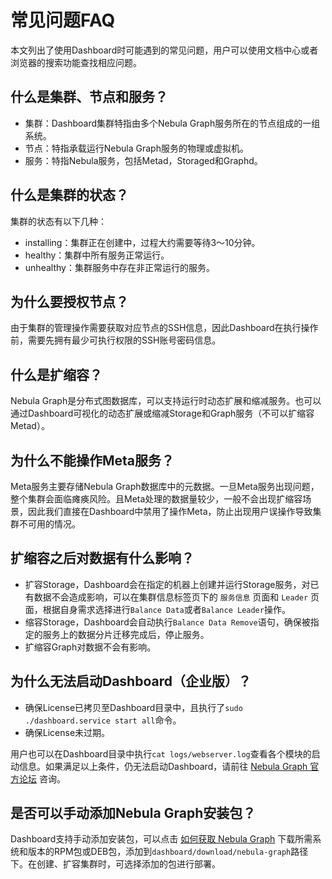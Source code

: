 # 常见问题FAQ

本文列出了使用Dashboard时可能遇到的常见问题，用户可以使用文档中心或者浏览器的搜索功能查找相应问题。

## 什么是集群、节点和服务？

- 集群：Dashboard集群特指由多个Nebula Graph服务所在的节点组成的一组系统。
- 节点：特指承载运行Nebula Graph服务的物理或虚拟机。
- 服务：特指Nebula服务，包括Metad，Storaged和Graphd。

## 什么是集群的状态？

集群的状态有以下几种：

- installing：集群正在创建中，过程大约需要等待3～10分钟。
- healthy：集群中所有服务正常运行。
- unhealthy：集群服务中存在非正常运行的服务。

## 为什么要授权节点？

由于集群的管理操作需要获取对应节点的SSH信息，因此Dashboard在执行操作前，需要先拥有最少可执行权限的SSH账号密码信息。

## 什么是扩缩容？

Nebula Graph是分布式图数据库，可以支持运行时动态扩展和缩减服务。也可以通过Dashboard可视化的动态扩展或缩减Storage和Graph服务（不可以扩缩容Metad）。

## 为什么不能操作Meta服务？

Meta服务主要存储Nebula Graph数据库中的元数据。一旦Meta服务出现问题，整个集群会面临瘫痪风险。且Meta处理的数据量较少，一般不会出现扩缩容场景，因此我们直接在Dashboard中禁用了操作Meta，防止出现用户误操作导致集群不可用的情况。

## 扩缩容之后对数据有什么影响？

- 扩容Storage，Dashboard会在指定的机器上创建并运行Storage服务，对已有数据不会造成影响，可以在集群信息标签页下的 `服务信息` 页面和 `Leader` 页面，根据自身需求选择进行`Balance Data`或者`Balance Leader`操作。
- 缩容Storage，Dashboard会自动执行`Balance Data Remove`语句，确保被指定的服务上的数据分片迁移完成后，停止服务。
- 扩缩容Graph对数据不会有影响。

## 为什么无法启动Dashboard（企业版）？

- 确保License已拷贝至Dashboard目录中，且执行了`sudo ./dashboard.service start all`命令。
- 确保License未过期。

用户也可以在Dashboard目录中执行`cat logs/webserver.log`查看各个模块的启动信息。如果满足以上条件，仍无法启动Dashboard，请前往 [Nebula Graph 官方论坛](https://discuss.nebula-graph.com.cn/ "点击前往 Nebula Graph 官方论坛") 咨询。

## 是否可以手动添加Nebula Graph安装包？

Dashboard支持手动添加安装包，可以点击 [如何获取 Nebula Graph](https://nebula-graph.com.cn/download/) 下载所需系统和版本的RPM包或DEB包，添加到`dashboard/download/nebula-graph`路径下。在创建、扩容集群时，可选择添加的包进行部署。
